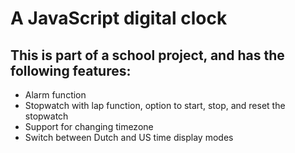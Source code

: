 <h1>A JavaScript digital clock</h1>
<h2>This is part of a school project, and has the following features:</h2>
<ul>
	<li>Alarm function</li>
	<li>Stopwatch with lap function, option to start, stop, and reset the stopwatch</li>
	<li>Support for changing timezone</li>
	<li>Switch between Dutch and US time display modes</li>
</ul>
